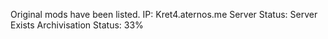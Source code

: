 Original mods have been listed.
IP: Kret4.aternos.me
Server Status: Server Exists
Archivisation Status: 33%
